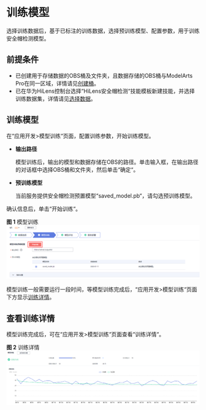 # 训练模型<a name="hilens_02_0133"></a>

选择训练数据后，基于已标注的训练数据，选择预训练模型、配置参数，用于训练安全帽检测模型。

## 前提条件<a name="section4105359174714"></a>

-   已创建用于存储数据的OBS桶及文件夹，且数据存储的OBS桶与ModelArts Pro在同一区域，详情请见[创建桶](https://support.huaweicloud.com/usermanual-obs/obs_03_0306.html)。
-   已在华为HiLens控制台选择“HiLens安全帽检测“技能模板新建技能，并选择训练数据集，详情请见[选择数据](选择数据.md)。

## 训练模型<a name="section142058471370"></a>

在“应用开发\>模型训练“页面，配置训练参数，开始训练模型。

-   **输出路径**

    模型训练后，输出的模型和数据存储在OBS的路径。单击输入框，在输出路径的对话框中选择OBS桶和文件夹，然后单击“确定“。

-   **预训练模型**

    当前服务提供安全帽检测预置模型“saved\_model.pb“，请勾选预训练模型。


确认信息后，单击“开始训练“。

**图 1**  模型训练<a name="fig1025918258534"></a>  
![](figures/模型训练.png "模型训练")

模型训练一般需要运行一段时间，等模型训练完成后，“应用开发\>模型训练“页面下方显示[训练详情](#section1525930145410)。

## 查看训练详情<a name="section1525930145410"></a>

模型训练完成后，可在“应用开发\>模型训练“页面查看“训练详情“。

**图 2**  训练详情<a name="fig1075694215564"></a>  
![](figures/训练详情.png "训练详情")

